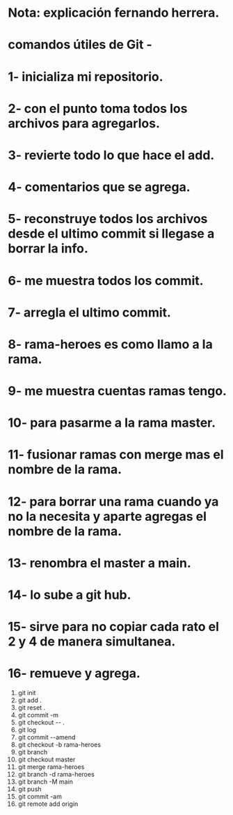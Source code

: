 # Nota: explicación fernando herrera.

# comandos útiles de Git - 
# 1- inicializa mi repositorio.
# 2- con el punto toma todos los archivos para agregarlos. 
# 3- revierte todo lo que hace el add.
# 4- comentarios que se agrega.
# 5- reconstruye todos los archivos desde el ultimo commit si llegase a borrar la info.
# 6- me muestra todos los commit.
# 7- arregla el ultimo commit.
# 8- rama-heroes es como llamo a la rama.
# 9- me muestra cuentas ramas tengo. 
# 10- para pasarme a la rama master.
# 11- fusionar ramas con merge mas el nombre de la rama.
# 12- para borrar una rama cuando ya no la necesita y aparte agregas el nombre de la rama.
# 13- renombra el master a main.
# 14- lo sube a git hub.
# 15- sirve para no copiar cada rato el 2 y 4 de manera simultanea.
# 16- remueve y agrega.


 1. git init
 2. git add .
 3. git reset .
 4. git commit -m
 5. git checkout -- .
 6. git log
 7. git commit --amend
 8. git checkout -b rama-heroes 
 9. git branch
 10. git checkout master
 11. git merge rama-heroes 
 12. git branch -d rama-heroes
 13. git branch -M main
 14. git push
 15. git commit -am
 16. git remote add origin
 